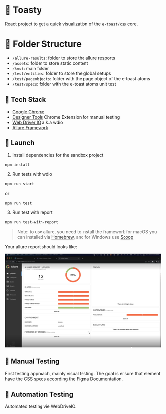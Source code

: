 # 🧸 Toasty

React project to get a quick visualization of the `e-toast/css` core.

# 📁 Folder Structure

- `/allure-results`: folder to store the allure resports
- `/assets`: folder to store static content
- `/test`: main folder
- `/test/entities`: folder to store the global setups
- `/test/pageobjects`: folder with the page object of the e-toast atoms
- `/test/specs`: folder with the e-toast atoms unit test


## 🧰 Tech Stack
- [Google Chrome](https://www.google.com/chrome/)
- [Designer Tools](https://chrome.google.com/webstore/detail/designer-tools/jiiidpmjdakhbgkbdchmhmnfbdebfnhp?hl=en) Chrome Extension for manual testing
- [Web Driver IO](https://webdriver.io) a.k.a wdio
- [Allure Framework](https://webdriver.io)

## 🚀 Launch

1. Install dependencies for the sandbox project

```zsh
npm install
```

2. Run tests with wdio

```zsh
npm run start
```

or

```zsh
npm run test
```


3. Run test with report

```zsh
npm run test-with-report
```

> Note: to use allure, you need to install the framework for macOS you can installed via [Homebrew](https://brew.sh), and for Windows use [Scoop](http://scoop.sh)

Your allure report should looks like:

![Allure Report](./assets/allure-report.png "Allure Report")

## 🤏 Manual Testing

First testing approach, mainly visual testing. The goal is ensure that element have the CSS specs according the Figma Documentation.

## 🤖 Automation Testing

Automated testing vie WebDriveIO.